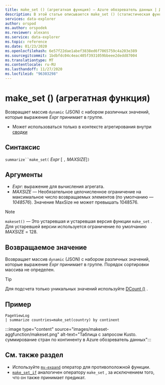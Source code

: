 ```yaml
---
title: make_set () (агрегатная функция) — Azure обозреватель данных | Документация Майкрософт
description: В этой статье описывается make_set () (статистическая функция) в обозреватель данных Azure.
services: data-explorer
author: orspod
ms.author: orspodek
ms.reviewer: alexans
ms.service: data-explorer
ms.topic: reference
ms.date: 01/23/2020
ms.openlocfilehash: 6e57f22dae1abef3838ed6f7065759c4a203e389
ms.sourcegitcommit: 1bdbfdc04c4eac405f3931059bbeee2dedd87004
ms.translationtype: MT
ms.contentlocale: ru-RU
ms.lasthandoff: 11/27/2020
ms.locfileid: "96303298"
---
```

# <a name="make_set-aggregation-function"></a>make_set () (агрегатная функция)

Возвращает массив `dynamic` (JSON) с набором различных значений, которые выражение *Expr* принимает в группе.

* Может использоваться только в контексте агрегирования внутри [сводки](summarizeoperator.md)

## <a name="syntax"></a>Синтаксис

`summarize``make_set(` *Expr* [ `,` *MAXSIZE*]`)`

## <a name="arguments"></a>Аргументы

* *Expr*: выражение для вычисления агрегата.
* *MAXSIZE* — Необязательное целочисленное ограничение на максимальное число возвращаемых элементов (по умолчанию — *1048576*). Значение MaxSize не может превышать 1048576.

> [!NOTE]
> `makeset()` — Это устаревшая и устаревшая версия функции `make_set` . Для устаревшей версии используется ограничение по умолчанию *MAXSIZE* = 128.

## <a name="returns"></a>Возвращаемое значение

Возвращает массив `dynamic` (JSON) с набором различных значений, которые выражение *Expr* принимает в группе.
Порядок сортировки массива не определен.

> [!TIP]
> Для подсчета только уникальных значений используйте [DCount ()](dcount-aggfunction.md) .

## <a name="example"></a>Пример

```kusto
PageViewLog 
| summarize countries=make_set(country) by continent
```

:::image type="content" source="images/makeset-aggfunction/makeset.png" alt-text="Таблица с запросом Kusto. суммирование стран по континенту в Azure обозреватель данных":::

## <a name="see-also"></a>См. также раздел

* Используйте [`mv-expand`](./mvexpandoperator.md) оператор для противоположной функции.
* [`make_set_if`](./makesetif-aggfunction.md) аналогичен оператору `make_set` , за исключением того, что он также принимает предикат.
